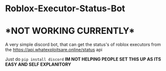 # Roblox-Executor-Status-Bot

<h1>*NOT WORKING CURRENTLY*</h1>

A very simple discord bot, that can get the status's of roblox executors from the https://api.whatexploitsare.online/status api

Just do `pip install discord` **IM NOT HELPING PEOPLE SET THIS UP AS ITS EASY AND SELF EXPLANITORY**
